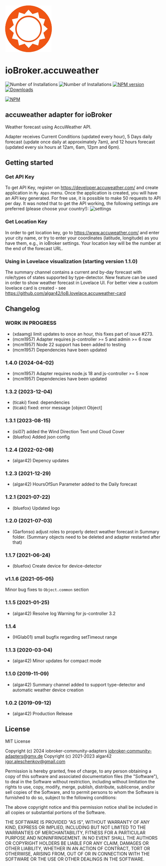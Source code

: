 ![Logo](admin/accuweather.png)
# ioBroker.accuweather

![Number of Installations](http://iobroker.live/badges/accuweather-installed.svg) ![Number of Installations](http://iobroker.live/badges/accuweather-stable.svg) [![NPM version](http://img.shields.io/npm/v/iobroker.accuweather.svg)](https://www.npmjs.com/package/iobroker.accuweather)
[![Downloads](https://img.shields.io/npm/dm/iobroker.accuweather.svg)](https://www.npmjs.com/package/iobroker.accuweather)

[![NPM](https://nodei.co/npm/iobroker.accuweather.png?downloads=true)](https://nodei.co/npm/iobroker.accuweather/)

## accuweather adapter for ioBroker
Weather forecast using AccuWeather API.

Adapter receives Current Conditions (updated every hour), 
5 Days daily forecast (update once daily at approximately 7am), 
and 12 hours forecast (updated every six hours at 12am, 6am, 12pm and 6pm). 

## Getting started

### Get API Key
To get API Key, register on https://developer.accuweather.com/ and create application in `My Apps` menu. 
Once the application is created, you will have an API key generated. 
For free use, it is possible to make 50 requests to API per day. 
It was noted that to get the API working, the following settings are preferred (please choose your country!):
![settings](admin/image.png)

### Get Location Key
In order to get location key, go to https://www.accuweather.com/ and enter your city name, or try to enter your coordinates (latitude, longitude) as you have them, e.g., in ioBroker settings. 
Your location key will be the number at the end of the forecast URL.

### Using in Lovelace visualization (starting version 1.1.0)
The summary channel contains a current and by-day forecast with role/types of states supported by type-detector. 
New feature can be used in order to show weather forecast in Lovelace UI. 
For better view a custom lovelace card is created - see https://github.com/algar42/IoB.lovelace.accuweather-card

## Changelog
<!--
	Placeholder for the next version (at the beginning of the line):
	### **WORK IN PROGRESS**
-->
### **WORK IN PROGRESS**
* (xdaamg) limit updates to once an hour, this fixes part of issue #273.
* (mcm1957) Adapter requires js-controller >= 5 and admin >= 6 now
* (mcm1957) Node 22 support has been added to testing
* (mcm1957) Dependencies have been updated

### 1.4.0 (2024-04-02)
* (mcm1957) Adapter requires node.js 18 and js-controller >= 5 now
* (mcm1957) Dependencies have been updated

### 1.3.2 (2023-12-04)
* (ticaki) fixed: dependencies
* (ticaki) fixed: error message [object Object]

### 1.3.1 (2023-08-15)
* (isi07) added the Wind Direction Text und Cloud Cover
* (bluefox) Added json config

### 1.2.4 (2022-02-08)
* (algar42) Depency updates

### 1.2.3 (2021-12-29)
* (algar42) HoursOfSun Parameter added to the Daily forecast

### 1.2.1 (2021-07-22)
* (bluefox) Updated logo

### 1.2.0 (2021-07-03)
* (Garfonso) adjust roles to properly detect weather forecast in Summary folder. (Summary objects need to be deleted and adapter restarted after that)

### 1.1.7 (2021-06-24)
* (bluefox) Create device for device-detector

### v1.1.6 (2021-05-05)
Minor bug fixes to `Object.common` section

### 1.1.5 (2021-01-25)
* (algar42) Resolve log Warning for js-controller 3.2

### 1.1.4
* (HGlab01) small bugfix regarding setTimeout range

### 1.1.3 (2020-03-04)
* (algar42) Minor updates for compact mode

### 1.1.0 (2019-11-09)
* (algar42) Summary channel added to support type-detector and automatic weather device creation

### 1.0.2 (2019-09-12)
* (algar42) Production Release

## License
MIT License

Copyright (c) 2024 iobroker-community-adapters <iobroker-community-adapters@gmx.de>
Copyright (c) 2021-2023 algar42 <igor.aleschenkov@gmail.com>

Permission is hereby granted, free of charge, to any person obtaining a copy
of this software and associated documentation files (the "Software"), to deal
in the Software without restriction, including without limitation the rights
to use, copy, modify, merge, publish, distribute, sublicense, and/or sell
copies of the Software, and to permit persons to whom the Software is
furnished to do so, subject to the following conditions:

The above copyright notice and this permission notice shall be included in all
copies or substantial portions of the Software.

THE SOFTWARE IS PROVIDED "AS IS", WITHOUT WARRANTY OF ANY KIND, EXPRESS OR
IMPLIED, INCLUDING BUT NOT LIMITED TO THE WARRANTIES OF MERCHANTABILITY,
FITNESS FOR A PARTICULAR PURPOSE AND NONINFRINGEMENT. IN NO EVENT SHALL THE
AUTHORS OR COPYRIGHT HOLDERS BE LIABLE FOR ANY CLAIM, DAMAGES OR OTHER
LIABILITY, WHETHER IN AN ACTION OF CONTRACT, TORT OR OTHERWISE, ARISING FROM,
OUT OF OR IN CONNECTION WITH THE SOFTWARE OR THE USE OR OTHER DEALINGS IN THE
SOFTWARE.

